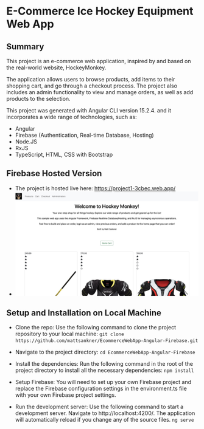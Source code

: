 # E-Commerce Ice Hockey Equipment Web App 

## Summary
This project is an e-commerce web application, inspired by and based on the real-world website, HockeyMonkey.

The application allows users to browse products, add items to their shopping cart, and go through a checkout process. The project also includes an admin functionality to view and manage orders, as well as add products to the selection.

This project was generated with Angular CLI version 15.2.4. and it incorporates a wide range of technologies, such as:
- Angular
- Firebase (Authentication, Real-time Database, Hosting)
- Node.JS
- RxJS
- TypeScript, HTML, CSS with Bootstrap

## Firebase Hosted Version
- The project is hosted live here: https://project1-3cbec.web.app/
- ![Screenshot of my app](/src/assets/appscreenshot.jpeg)

## Setup and Installation on Local Machine

- Clone the repo: Use the following command to clone the project repository to your local machine:
    ```git clone https://github.com/mattsankner/EcommerceWebApp-Angular-Firebase.git```
- Navigate to the project directory:
    ```cd EcommerceWebApp-Angular-Firebase```
  
- Install the dependencies: Run the following command in the root of the project directory to install all the necessary dependencies:
    ```npm install```
  
- Setup Firebase: You will need to set up your own Firebase project and replace the Firebase configuration settings in the environment.ts file with your own Firebase project settings.
- Run the development server: Use the following command to start a development server. Navigate to http://localhost:4200/. The application will automatically reload if you change any of the source files.
    ```ng serve```



